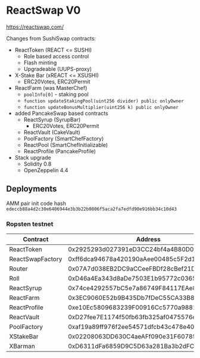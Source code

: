 # ReactSwap V0

https://reactswap.com/

Changes from SushiSwap contracts:
* ReactToken (REACT <= SUSHI)
  * Role based access control
  * Flash minting
  * Upgradeable (UUPS-proxy)
* X-Stake Bar (xREACT <= XSUSHI)
  * ERC20Votes, ERC20Permit
* ReactFarm (was MasterChef)
  * `poolInfo[0]` - staking pool
  * `function updateStakingPool(uint256 divider) public onlyOwner`
  * `function updateBonusMultiplier(uint256 k) public onlyOwner`
* added PancakeSwap based contracts
  * ReactSyrup (SyrupBar)
    * ERC20Votes, ERC20Permit 
  * ReactVault (CakeVault)
  * PoolFactory (SmartChefFactory)
  * ReactPool (SmartChefInitializable)
  * ReactProfile (PancakeProfile)
* Stack upgrade 
  * Solidity 0.8
  * OpenZeppelin 4.4

## Deployments

AMM pair init code hash `edeccb88a4d2c30e6406944e3b3b22b0806f5aca2fa7edfd90e916bb34c10d43`

### Ropsten testnet

| Contract          | Address                                    |
|-------------------|--------------------------------------------|
| ReactToken        | 0x2925293d027391eD3CC24bf4a4B80D072FCBB714 |
| ReactSwapFactory  | 0xff6dca94678a420190aAee00485c5F2d1B6bae7e |
| Router  | 0x07A7d038EB2DC9aCCeeFBDf28cBef21Df68b1616 |
| Roll  | 0xD46a4Ea343d8aDe7503E1b95772c0365fE97e403 |
| ReactSyrup  | 0x74ce4292557bC5e7a86749F84117EAe8706C3D85 |
| ReactFarm  | 0x3EC9060E52b9B435Db7fDeC55CA33B8bcBaF2D2b |
| ReactProfile  | 0xe10Ec5809683239F00916Cc5770a98817dE8Be0E |
| ReactVault  | 0xD27fee7E1174f50fb63fb325af0475576ef8bD24 |
| PoolFactory  | 0xaf19a89ff976f2ee54571dfcb43c478e4007fb87 |
| XStakeBar  | 0x02208063DD630C4aeAFf090e31F60785790A7328 |
| XBarman  | 0xD6311dFa6859D9C5D63a281Ba3b2dFC45768Dccb |
